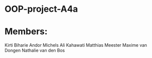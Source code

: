 # OOP-project-A4a
# Members:
  Kirti Biharie
  Andor Michels
  Ali Kahawati
  Matthias Meester
  Maxime van Dongen
  Nathalie van den Bos